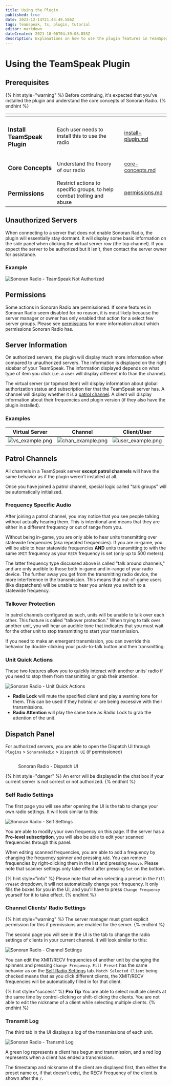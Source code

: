 ```yaml
---
title: Using the Plugin
published: true
date: 2023-12-14T21:43:49.586Z
tags: teamspeak, ts, plugin, tutorial
editor: markdown
dateCreated: 2021-10-06T04:39:08.853Z
description: Explanations on how to use the plugin features in TeamSpeak
---
```


# Using the TeamSpeak Plugin

## Prerequisites

{% hint style="warning" %}
Before continuing, it's expected that you've installed the plugin and understand the core concepts of Sonoran Radio.
{% endhint %}

<table data-view="cards"><thead><tr><th></th><th></th><th></th><th data-hidden data-card-target data-type="content-ref"></th></tr></thead><tbody><tr><td><h3>Install TeamSpeak Plugin</h3></td><td>Each user needs to install this to use the radio</td><td></td><td><a href="../getting-started/install-plugin.md">install-plugin.md</a></td></tr><tr><td><h3>Core Concepts</h3></td><td>Understand the theory of our radio</td><td></td><td><a href="../getting-started/core-concepts.md">core-concepts.md</a></td></tr><tr><td><h3>Permissions</h3></td><td>Restrict actions to specific groups, to help combat trolling and abuse</td><td></td><td><a href="../permissions.md">permissions.md</a></td></tr></tbody></table>

## Unauthorized Servers

When connecting to a server that does not enable Sonoran Radio, the plugin will essentially stay dormant. It will display some basic information on the side panel when clicking the virtual server row (the top channel). If you expect the server to be authorized but it isn't, then contact the server owner for assistance.

### Example

![Sonoran Radio - TeamSpeak Not Authorized](https://i.imgur.com/JtzaM3y.png)

## Permissions

Some actions in Sonoran Radio are permissioned. If some features in Sonoran Radio seem disabled for no reason, it is most likely because the server manager or owner has only enabled that action for a select few server groups. Please see [permissions](../permissions.md#current-permissions) for more information about which permissions Sonoran Radio has.

## Server Information

On authorized servers, the plugin will display much more information when compared to unauthorized servers. The information is displayed on the right sidebar of your TeamSpeak. The information displayed depends on what type of item you click (i.e. a user will display different info than the channel).

The virtual server (or topmost item) will display information about global authorization status and subscription tier that the TeamSpeak server has. A channel will display whether it is a [patrol channel](plugin-usage.md#patrol-channels). A client will display information about their frequencies and plugin version (if they also have the plugin installed).

### Examples

| Virtual Server                                      | Channel                                               | Client/User                                           |
| --------------------------------------------------- | ----------------------------------------------------- | ----------------------------------------------------- |
| ![vs\_example.png](https://i.imgur.com/6iA7o6x.png) | ![chan\_example.png](https://i.imgur.com/xPU9duM.png) | ![user\_example.png](https://i.imgur.com/4Hri5BM.png) |

## Patrol Channels

All channels in a TeamSpeak server **except patrol channels** will have the same behavior as if the plugin weren't installed at all.

Once you have joined a patrol channel, special logic called "talk groups" will be automatically initialized.

### Frequency Specific Audio

After joining a patrol channel, you may notice that you see people talking without actually hearing them. This is intentional and means that they are either in a different frequency or out of range from you.

Without being in-game, you are only able to hear units transmitting over statewide frequencies (aka repeated frequencies). If you are in-game, you will be able to hear statewide frequencies **AND** units transmitting to with the same `XMIT` frequency as your `RECV` frequency is set (only up to 500 meters).

The latter frequency type discussed above is called "talk around channels," and are only audible to those both in-game and in-range of your radio device. The further away you get from the transmitting radio device, the more interference in the transmission. This means that out-of-game users (like dispatchers) will be unable to hear you _unless_ you switch to a statewide frequency.

### Talkover Protection

In patrol channels configured as such, units will be unable to talk over each other. This feature is called "talkover protection." When trying to talk over another unit, you will hear an audible tone that indicates that you must wait for the other unit to stop transmitting to start your transmission.

If you need to make an emergent transmission, you can override this behavior by double-clicking your push-to-talk button and then transmitting.

### Unit Quick Actions

These two features allow you to quickly interact with another units' radio if you need to stop them from transmitting or grab their attention.

![Sonoran Radio - Unit Quick Actions](https://i.imgur.com/fl51bla.png)

* **Radio Lock** will mute the specified client and play a warning tone for them. This can be used if they hotmic or are being excessive with their transmissions.
* **Radio Attention** will play the same tone as Radio Lock to grab the attention of the unit.

## Dispatch Panel

For authorized servers, you are able to open the Dispatch UI through `Plugins` > `SonoranRadio` > `Dispatch UI` (if permissioned)&#x20;

<figure><img src="https://i.imgur.com/dX9BJXU.png" alt=""><figcaption><p>Sonoran Radio - Dispatch UI</p></figcaption></figure>

{% hint style="danger" %}
An error will be displayed in the chat box if your current server is not correct or not authorized.
{% endhint %}

### Self Radio Settings

The first page you will see after opening the UI is the tab to change your own radio settings. It will look similar to this:

![Sonoran Radio - Self Settings](https://i.imgur.com/zEovr1o.png)

You are able to modify your own frequency on this page. If the server has a **Pro-level subscription**, you will also be able to edit your scanned frequencies through this panel.

When editing scanned frequencies, you are able to add a frequency by changing the frequency spinner and pressing `Add`. You can remove frequencies by right-clicking them in the list and pressing `Remove`. Please note that scanner settings only take effect after pressing `Set` on the bottom.

{% hint style="info" %}
Please note that when selecting a preset in the `Fill Preset` dropdown, it will not automatically change your frequency. It only fills the boxes for you in the UI, and you'll have to press `Change Frequency` yourself for it to take effect.
{% endhint %}

### Channel Clients' Radio Settings

{% hint style="warning" %}
The server manager must grant explicit permission for this if permissions are enabled for the server.
{% endhint %}

The second page you will see in the UI is the tab to change the radio settings of clients in your current channel. It will look similar to this:

![Sonoran Radio - Channel Settings](https://i.imgur.com/KEG6akK.png)

You can edit the XMIT/RECV frequencies of another unit by changing the spinners and pressing `Change Frequency`. `Fill Preset` has the same behavior as on the [Self Radio Settings](plugin-usage.md#self-radio-settings) tab. `Match Selected Client` being checked means that as you click different clients, the XMIT/RECV frequencies will be automatically filled in for that client.

{% hint style="success" %}
**Pro Tip** You are able to select multiple clients at the same time by control-clicking or shift-clicking the clients. You are not able to edit the nickname of a client while selecting multiple clients.
{% endhint %}

### Transmit Log

The third tab in the UI displays a log of the transmissions of each unit.

![Sonoran Radio - Transmit Log](https://i.imgur.com/jOkn9MT.png)

A green log represents a client has begun and transmission, and a red log represents when a client has ended a transmission.

The timestamp and nickname of the client are displayed first, then either the preset name or, if that doesn't exist, the RECV Frequency of the client is shown after the `/`.
